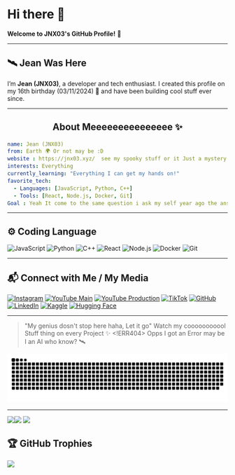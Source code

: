 # Hi there 👋  
**Welcome to JNX03's GitHub Profile!** 🚀  

---

## 🛰️ Jean Was Here
I’m **Jean (JNX03)**, a developer and tech enthusiast. I created this profile on my 16th birthday (03/11/2024) 🎂 and have been building cool stuff ever since.

---

<h2 align="center">About Meeeeeeeeeeeeeee ✨</h2>

```yaml
name: Jean (JNX03)
from: Earth 🌍 Or not may be :D
website : https://jnx03.xyz/  see my spooky stuff or it Just a mystery thing?
interests: Everything 
currently_learning: "Everything I can get my hands on!"
favorite_tech:
  - Languages: [JavaScript, Python, C++]
  - Tools: [React, Node.js, Docker, Git]
Goal : Yeah It come to the same question i ask my self year ago the answer is " I want to make the world better with my cool tech stuff and change the world "
```

---

## ⚙️ Coding Language
![JavaScript](https://img.shields.io/badge/-JavaScript-000?&logo=JavaScript)
![Python](https://img.shields.io/badge/-Python-000?&logo=Python)
![C++](https://img.shields.io/badge/-C++-000?&logo=C%2B%2B)
![React](https://img.shields.io/badge/-React-000?&logo=React)
![Node.js](https://img.shields.io/badge/-Node.js-000?&logo=Node.js)
![Docker](https://img.shields.io/badge/-Docker-000?&logo=Docker)
![Git](https://img.shields.io/badge/-Git-000?&logo=Git)

---

<!--## 📊 GitHub Stats & Metrics

<div align="center">
  <img src="https://github.com/lowlighter/metrics/blob/main/.github/workflows/metrics.yml" alt="GitHub Metrics" />
</div>

--- -->

## 📬 Connect with Me / My Media

[![Instagram](https://img.shields.io/badge/-Instagram-E4405F?style=flat&logo=Instagram&logoColor=white)](https://www.instagram.com/jxxn03z/)
[![YouTube Main](https://img.shields.io/badge/-YouTube%20(Main)-FF0000?style=flat&logo=YouTube&logoColor=white)](https://www.youtube.com/@Jnx03)
[![YouTube Production](https://img.shields.io/badge/-YouTube%20(Production)-FF0000?style=flat&logo=YouTube&logoColor=white)](https://www.youtube.com/@Jnx03Studio)
[![TikTok](https://img.shields.io/badge/-TikTok-000000?style=flat&logo=TikTok&logoColor=white)](https://www.tiktok.com/@jxxn03z)
[![GitHub](https://img.shields.io/badge/-GitHub-181717?style=flat&logo=GitHub&logoColor=white)](https://github.com/JNX03)
[![LinkedIn](https://img.shields.io/badge/-LinkedIn-0077B5?style=flat&logo=LinkedIn&logoColor=white)](https://www.linkedin.com/in/chawabhon-netisingha-4a60a034a/)
[![Kaggle](https://img.shields.io/badge/-Kaggle-20BEFF?style=flat&logo=Kaggle&logoColor=white)](https://www.kaggle.com/jxxn03x)
[![Hugging Face](https://img.shields.io/badge/-Huggingface-FFCC00?style=flat&logo=Hugging%20Face&logoColor=black)](https://huggingface.co/Jnx03)


---

> "My genius dosn't stop here haha, Let it go" Watch my cooooooooool Stuff thing on every Project ✨ <!ERR404> Opps I got an Error may be I an AI who know? 🛰️

<picture>
  <source
    media="(prefers-color-scheme: dark)"
    srcset="https://raw.githubusercontent.com/platane/snk/output/github-contribution-grid-snake-dark.svg"
  />
  <source
    media="(prefers-color-scheme: light)"
    srcset="https://raw.githubusercontent.com/platane/snk/output/github-contribution-grid-snake.svg"
  />
  <img
    alt="github contribution grid snake animation"
    src="https://raw.githubusercontent.com/platane/snk/output/github-contribution-grid-snake.svg"
  />
</picture>

---

![](https://github-readme-stats.vercel.app/api?username=jnx03&theme=dark&show_icons=true&hide_border=false&count_private=true)![](https://github-readme-streak-stats.herokuapp.com/?user=jnx03&theme=dark&hide_border=false)
![](https://github-contributor-stats.vercel.app/api?username=jnx03&limit=5&theme=dark&combine_all_yearly_contributions=true)
## 🏆 GitHub Trophies
![](https://github-profile-trophy.vercel.app/?username=jnx03&theme=radical&no-frame=false&no-bg=true&margin-w=4)

